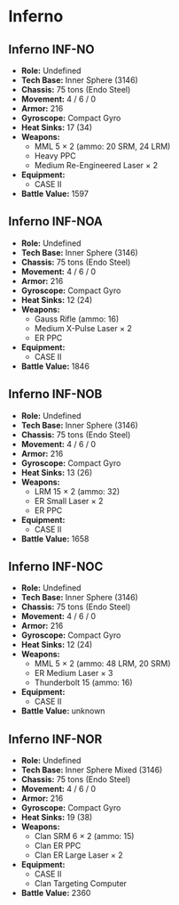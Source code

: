 # Inferno
## Inferno INF-NO
- **Role:** Undefined
- **Tech Base:** Inner Sphere (3146)
- **Chassis:** 75 tons (Endo Steel)
- **Movement:** 4 / 6 / 0
- **Armor:** 216
- **Gyroscope:** Compact Gyro
- **Heat Sinks:** 17 (34)
- **Weapons:**
  - MML 5 × 2 (ammo: 20 SRM, 24 LRM)
  - Heavy PPC
  - Medium Re-Engineered Laser × 2
- **Equipment:**
  - CASE II
- **Battle Value:** 1597

## Inferno INF-NOA
- **Role:** Undefined
- **Tech Base:** Inner Sphere (3146)
- **Chassis:** 75 tons (Endo Steel)
- **Movement:** 4 / 6 / 0
- **Armor:** 216
- **Gyroscope:** Compact Gyro
- **Heat Sinks:** 12 (24)
- **Weapons:**
  - Gauss Rifle (ammo: 16)
  - Medium X-Pulse Laser × 2
  - ER PPC
- **Equipment:**
  - CASE II
- **Battle Value:** 1846

## Inferno INF-NOB
- **Role:** Undefined
- **Tech Base:** Inner Sphere (3146)
- **Chassis:** 75 tons (Endo Steel)
- **Movement:** 4 / 6 / 0
- **Armor:** 216
- **Gyroscope:** Compact Gyro
- **Heat Sinks:** 13 (26)
- **Weapons:**
  - LRM 15 × 2 (ammo: 32)
  - ER Small Laser × 2
  - ER PPC
- **Equipment:**
  - CASE II
- **Battle Value:** 1658

## Inferno INF-NOC
- **Role:** Undefined
- **Tech Base:** Inner Sphere (3146)
- **Chassis:** 75 tons (Endo Steel)
- **Movement:** 4 / 6 / 0
- **Armor:** 216
- **Gyroscope:** Compact Gyro
- **Heat Sinks:** 12 (24)
- **Weapons:**
  - MML 5 × 2 (ammo: 48 LRM, 20 SRM)
  - ER Medium Laser × 3
  - Thunderbolt 15 (ammo: 16)
- **Equipment:**
  - CASE II
- **Battle Value:** unknown

## Inferno INF-NOR
- **Role:** Undefined
- **Tech Base:** Inner Sphere Mixed (3146)
- **Chassis:** 75 tons (Endo Steel)
- **Movement:** 4 / 6 / 0
- **Armor:** 216
- **Gyroscope:** Compact Gyro
- **Heat Sinks:** 19 (38)
- **Weapons:**
  - Clan SRM 6 × 2 (ammo: 15)
  - Clan ER PPC
  - Clan ER Large Laser × 2
- **Equipment:**
  - CASE II
  - Clan Targeting Computer
- **Battle Value:** 2360

